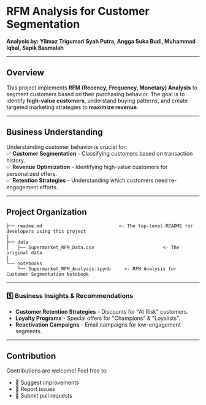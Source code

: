 # **RFM Analysis for Customer Segmentation**  

**Analysis by: Yilmaz Trigumari Syah Putra, Angga Suka Budi, Muhammad Iqbal, Sapik Basmalah**  

---

## **Overview**  
This project implements **RFM (Recency, Frequency, Monetary) Analysis** to segment customers based on their purchasing behavior. The goal is to identify **high-value customers**, understand buying patterns, and create targeted marketing strategies to **maximize revenue**.  

---

## **Business Understanding**  
Understanding customer behavior is crucial for:  
✅ **Customer Segmentation** - Classifying customers based on transaction history.  
✅ **Revenue Optimization** - Identifying high-value customers for personalized offers.  
✅ **Retention Strategies** - Understanding which customers need re-engagement efforts.  

---

## Project Organization
    ├── readme.md                            <- The top-level README for developers using this project
    |
    ├── data
    │   ├── Supermarket_RFM_Data.csv                         <- The original data
    │
    └── notebooks   
        └── Supermarket_RFM_Analysis.ipynb     <- RFM Analysis for Customer Segmentation Notebook

---

### 5️⃣ **Business Insights & Recommendations**  
- **Customer Retention Strategies** - Discounts for "At Risk" customers.  
- **Loyalty Programs** - Special offers for "Champions" & "Loyalists".  
- **Reactivation Campaigns** - Email campaigns for low-engagement segments.  

---

## **Contribution**  
Contributions are welcome! Feel free to:  
- 📝 Suggest improvements  
- 🐛 Report issues  
- 🔀 Submit pull requests  

